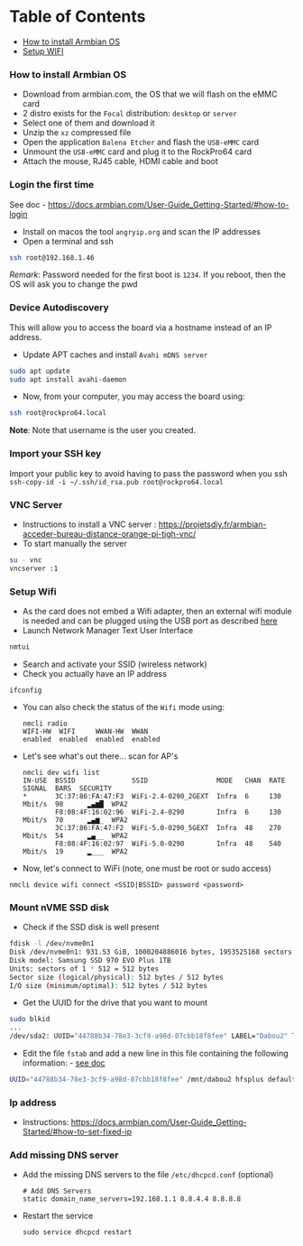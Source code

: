 Table of Contents
=================

   * [How to install Armbian OS](#how-to-install-pi-os)
   * [Setup WIFI](#setup-wifi)

### How to install Armbian OS

- Download from armbian.com, the OS that we will flash on the eMMC card
- 2 distro exists for the `Focal` distribution: `desktop` or  `server`
- Select one of them and download it
- Unzip the `xz` compressed  file
- Open the application `Balena Etcher` and flash the `USB-eMMC` card
- Unmount the `USB-eMMC` card and plug it to the RockPro64 card
- Attach the mouse, RJ45 cable, HDMI cable and boot

### Login the first time

See doc - https://docs.armbian.com/User-Guide_Getting-Started/#how-to-login

- Install on macos the tool `angryip.org` and scan the IP addresses
- Open a terminal and ssh
```bash
ssh root@192.168.1.46
```
*Remark*: Password needed for the first boot is `1234`. If you reboot, then the OS will ask you to change the pwd

### Device Autodiscovery

This will allow you to access the board via a hostname instead of an IP address.
- Update APT caches and install `Avahi mDNS server`
```bash
sudo apt update
sudo apt install avahi-daemon
```
- Now, from your computer, you may access the board using:
```bash
ssh root@rockpro64.local
```
**Note**: Note that username is the user you created.

### Import your SSH key

Import your public key to avoid having to pass the password when you ssh
`ssh-copy-id -i ~/.ssh/id_rsa.pub root@rockpro64.local`

### VNC Server

- Instructions to install a VNC server : https://projetsdiy.fr/armbian-acceder-bureau-distance-orange-pi-tigh-vnc/
- To start manually the server
```bash
su - vnc
vncserver :1
```
  
### Setup Wifi

- As the card does not embed a Wifi adapter, then an external wifi module is needed and can be plugged using the USB port as described [here]( https://developer.ridgerun.com/wiki/index.php?title=Getting_Started_Guide_for_ROCKPro64)
- Launch Network Manager Text User Interface
```bash
nmtui
```
- Search and activate your SSID (wireless network)
- Check you actually have an IP address
```
ifconfig
```
- You can also check the status of the `Wifi` mode using:
  ```
  nmcli radio
  WIFI-HW  WIFI     WWAN-HW  WWAN
  enabled  enabled  enabled  enabled
  ```
- Let's see what's out there... scan for AP's
  ```
  nmcli dev wifi list
  IN-USE  BSSID              SSID                 MODE   CHAN  RATE        SIGNAL  BARS  SECURITY
  *       3C:37:86:FA:47:F3  WiFi-2.4-0290_2GEXT  Infra  6     130 Mbit/s  90      ▂▄▆█  WPA2
          F8:08:4F:16:02:96  WiFi-2.4-0290        Infra  6     130 Mbit/s  70      ▂▄▆_  WPA2
          3C:37:86:FA:47:F2  WiFi-5.0-0290_5GEXT  Infra  48    270 Mbit/s  54      ▂▄__  WPA2
          F8:08:4F:16:02:97  WiFi-5.0-0290        Infra  48    540 Mbit/s  19      ▂___  WPA2
  ```
- Now, let's connect to WiFi (note, one must be root or sudo access)
```
nmcli device wifi connect <SSID|BSSID> password <password>  
```

### Mount nVME SSD disk

- Check if the SSD disk is well present
```bash
fdisk -l /dev/nvme0n1
Disk /dev/nvme0n1: 931.53 GiB, 1000204886016 bytes, 1953525168 sectors
Disk model: Samsung SSD 970 EVO Plus 1TB
Units: sectors of 1 * 512 = 512 bytes
Sector size (logical/physical): 512 bytes / 512 bytes
I/O size (minimum/optimal): 512 bytes / 512 bytes
```
- Get the UUID for the drive that you want to mount
```bash
sudo blkid
...
/dev/sda2: UUID="44788b34-78e3-3cf9-a98d-07cbb18f8fee" LABEL="Dabou2" TYPE="hfsplus" PARTUUID="eac98ec4-4f16-4879-ba61-aa472304c5a3"
```
- Edit the file `fstab` and add a new line in this file containing the following information: - [see doc](https://techguides.yt/guides/how-to-partition-format-and-auto-mount-disk-on-ubuntu-20-04/)
```bash
UUID="44788b34-78e3-3cf9-a98d-07cbb18f8fee" /mnt/dabou2 hfsplus defaults 0 0
```

### Ip address

- Instructions: https://docs.armbian.com/User-Guide_Getting-Started/#how-to-set-fixed-ip

### Add missing DNS server

- Add the missing DNS servers to the file `/etc/dhcpcd.conf` (optional)
  ```
  # Add DNS Servers
  static domain_name_servers=192.168.1.1 8.8.4.4 8.8.8.8
  ```
- Restart the service
  ```
  sudo service dhcpcd restart
  ```

